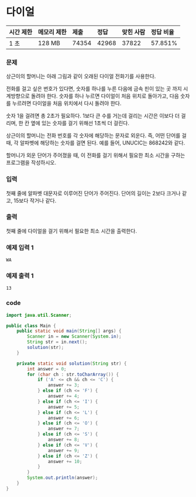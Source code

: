 # 다이얼

| 시간 제한 | 메모리 제한 | 제출   | 정답  | 맞힌 사람 | 정답 비율 |
| :-------- | :---------- | :----- | :---- | :-------- | :-------- |
|1 초	|128 MB|	74354	|42968|	37822	|57.851%|


### 문제
상근이의 할머니는 아래 그림과 같이 오래된 다이얼 전화기를 사용한다.

전화를 걸고 싶은 번호가 있다면, 숫자를 하나를 누른 다음에 금속 핀이 있는 곳 까지 시계방향으로 돌려야 한다. 숫자를 하나 누르면 다이얼이 처음 위치로 돌아가고, 다음 숫자를 누르려면 다이얼을 처음 위치에서 다시 돌려야 한다.

숫자 1을 걸려면 총 2초가 필요하다. 1보다 큰 수를 거는데 걸리는 시간은 이보다 더 걸리며, 한 칸 옆에 있는 숫자를 걸기 위해선 1초씩 더 걸린다.

상근이의 할머니는 전화 번호를 각 숫자에 해당하는 문자로 외운다. 즉, 어떤 단어를 걸 때, 각 알파벳에 해당하는 숫자를 걸면 된다. 예를 들어, UNUCIC는 868242와 같다.

할머니가 외운 단어가 주어졌을 때, 이 전화를 걸기 위해서 필요한 최소 시간을 구하는 프로그램을 작성하시오.

### 입력
첫째 줄에 알파벳 대문자로 이루어진 단어가 주어진다. 단어의 길이는 2보다 크거나 같고, 15보다 작거나 같다.

### 출력
첫째 줄에 다이얼을 걸기 위해서 필요한 최소 시간을 출력한다.

### 예제 입력 1  
```
WA
```
### 예제 출력 1  
```
13
```
### code
```java
import java.util.Scanner;

public class Main {
    public static void main(String[] args) {
        Scanner in = new Scanner(System.in);
        String str = in.next();
        solution(str);
    }

    private static void solution(String str) {
        int answer = 0;
        for (char ch : str.toCharArray()) {
            if ('A' <= ch && ch <= 'C') {
                answer += 3;
            } else if (ch <= 'F') {
                answer += 4;
            } else if (ch <= 'I') {
                answer += 5;
            } else if (ch <= 'L') {
                answer += 6;
            } else if (ch <= 'O') {
                answer += 7;
            } else if (ch <= 'S') {
                answer += 8;
            } else if (ch <= 'V') {
                answer += 9;
            } else if (ch <= 'Z') {
                answer += 10;
            }
        }
        System.out.println(answer);
    }
}
```